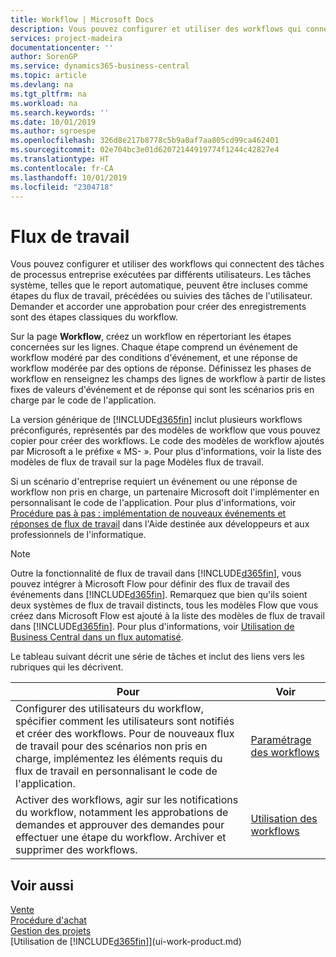```yaml
---
title: Workflow | Microsoft Docs
description: Vous pouvez configurer et utiliser des workflows qui connectent des tâches de processus entreprise exécutées par différents utilisateurs. Les tâches système, telles que le report automatique, peuvent être incluses comme étapes du flux de travail, précédées ou suivies des tâches de l'utilisateur. Demander et accorder une approbation pour créer des enregistrements sont des étapes classiques du workflow.
services: project-madeira
documentationcenter: ''
author: SorenGP
ms.service: dynamics365-business-central
ms.topic: article
ms.devlang: na
ms.tgt_pltfrm: na
ms.workload: na
ms.search.keywords: ''
ms.date: 10/01/2019
ms.author: sgroespe
ms.openlocfilehash: 326d8e217b8778c5b9a0af7aa805cd99ca462401
ms.sourcegitcommit: 02e704bc3e01d62072144919774f1244c42827e4
ms.translationtype: HT
ms.contentlocale: fr-CA
ms.lasthandoff: 10/01/2019
ms.locfileid: "2304718"
---
```

# <a name="workflow"></a>Flux de travail
Vous pouvez configurer et utiliser des workflows qui connectent des tâches de processus entreprise exécutées par différents utilisateurs. Les tâches système, telles que le report automatique, peuvent être incluses comme étapes du flux de travail, précédées ou suivies des tâches de l'utilisateur. Demander et accorder une approbation pour créer des enregistrements sont des étapes classiques du workflow.  

 Sur la page **Workflow**, créez un workflow en répertoriant les étapes concernées sur les lignes. Chaque étape comprend un événement de workflow modéré par des conditions d'événement, et une réponse de workflow modérée par des options de réponse. Définissez les phases de workflow en renseignez les champs des lignes de workflow à partir de listes fixes de valeurs d'événement et de réponse qui sont les scénarios pris en charge par le code de l'application.  

 La version générique de [!INCLUDE[d365fin](includes/d365fin_md.md)] inclut plusieurs workflows préconfigurés, représentés par des modèles de workflow que vous pouvez copier pour créer des workflows. Le code des modèles de workflow ajoutés par Microsoft a le préfixe « MS- ». Pour plus d'informations, voir la liste des modèles de flux de travail sur la page Modèles flux de travail.  

 Si un scénario d'entreprise requiert un événement ou une réponse de workflow non pris en charge, un partenaire Microsoft doit l'implémenter en personnalisant le code de l'application. Pour plus d'informations, voir [Procédure pas à pas : implémentation de nouveaux événements et réponses de flux de travail](/dynamics-nav/Walkthrough--Implementing-New-Workflow-Events-and-Responses) dans l'Aide destinée aux développeurs et aux professionnels de l'informatique.

 > [!NOTE]
 > Outre la fonctionnalité de flux de travail dans [!INCLUDE[d365fin](includes/d365fin_md.md)], vous pouvez intégrer à Microsoft Flow pour définir des flux de travail des événements dans [!INCLUDE[d365fin](includes/d365fin_md.md)]. Remarquez que bien qu'ils soient deux systèmes de flux de travail distincts, tous les modèles Flow que vous créez dans Microsoft Flow est ajouté à la liste des modèles de flux de travail dans [!INCLUDE[d365fin](includes/d365fin_md.md)]. Pour plus d'informations, voir [Utilisation de Business Central dans un flux automatisé](across-how-use-financials-data-source-flow.md).  

 Le tableau suivant décrit une série de tâches et inclut des liens vers les rubriques qui les décrivent.  

|**Pour**|**Voir**|  
|------------|-------------|  
|Configurer des utilisateurs du workflow, spécifier comment les utilisateurs sont notifiés et créer des workflows. Pour de nouveaux flux de travail pour des scénarios non pris en charge, implémentez les éléments requis du flux de travail en personnalisant le code de l'application.|[Paramétrage des workflows](across-set-up-workflows.md)|  
|Activer des workflows, agir sur les notifications du workflow, notamment les approbations de demandes et approuver des demandes pour effectuer une étape du workflow. Archiver et supprimer des workflows.|[Utilisation des workflows](across-use-workflows.md)|  

## <a name="see-also"></a>Voir aussi  
[Vente](sales-manage-sales.md)  
[Procédure d'achat](purchasing-manage-purchasing.md)  
[Gestion des projets](projects-manage-projects.md)  
[Utilisation de [!INCLUDE[d365fin](includes/d365fin_md.md)]](ui-work-product.md)
